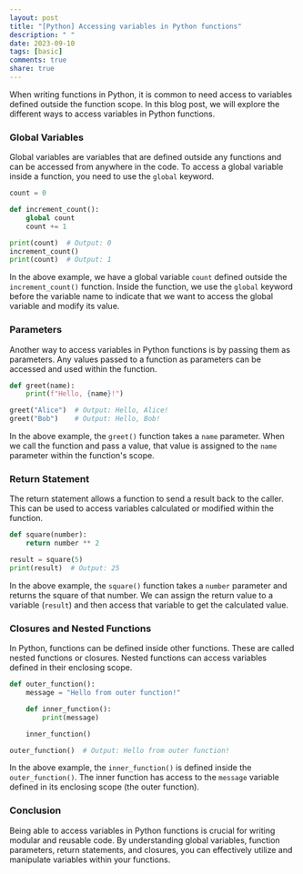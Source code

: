 ```yaml
---
layout: post
title: "[Python] Accessing variables in Python functions"
description: " "
date: 2023-09-10
tags: [basic]
comments: true
share: true
---
```


When writing functions in Python, it is common to need access to variables defined outside the function scope. In this blog post, we will explore the different ways to access variables in Python functions.

### Global Variables

Global variables are variables that are defined outside any functions and can be accessed from anywhere in the code. To access a global variable inside a function, you need to use the `global` keyword.

```python
count = 0

def increment_count():
    global count
    count += 1

print(count)  # Output: 0
increment_count()
print(count)  # Output: 1
```

In the above example, we have a global variable `count` defined outside the `increment_count()` function. Inside the function, we use the `global` keyword before the variable name to indicate that we want to access the global variable and modify its value.

### Parameters

Another way to access variables in Python functions is by passing them as parameters. Any values passed to a function as parameters can be accessed and used within the function.

```python
def greet(name):
    print(f"Hello, {name}!")

greet("Alice")  # Output: Hello, Alice!
greet("Bob")    # Output: Hello, Bob!
```

In the above example, the `greet()` function takes a `name` parameter. When we call the function and pass a value, that value is assigned to the `name` parameter within the function's scope.

### Return Statement

The return statement allows a function to send a result back to the caller. This can be used to access variables calculated or modified within the function.

```python
def square(number):
    return number ** 2

result = square(5)
print(result)  # Output: 25
```

In the above example, the `square()` function takes a `number` parameter and returns the square of that number. We can assign the return value to a variable (`result`) and then access that variable to get the calculated value.

### Closures and Nested Functions

In Python, functions can be defined inside other functions. These are called nested functions or closures. Nested functions can access variables defined in their enclosing scope.

```python
def outer_function():
    message = "Hello from outer function!"

    def inner_function():
        print(message)

    inner_function()

outer_function()  # Output: Hello from outer function!
```

In the above example, the `inner_function()` is defined inside the `outer_function()`. The inner function has access to the `message` variable defined in its enclosing scope (the outer function).

### Conclusion

Being able to access variables in Python functions is crucial for writing modular and reusable code. By understanding global variables, function parameters, return statements, and closures, you can effectively utilize and manipulate variables within your functions.